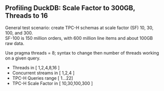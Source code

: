 ## Profiling DuckDB:  Scale Factor to 300GB, Threads to 16

General test scenario:  create TPC-H schemas at scale factor (SF) 10, 30, 100, and 300.  
SF-100 is 150 million orders, with 600 million line items and about 100GB raw data.  

Use pragma threads = 8; syntax to change then number of threads working on a given query.  

* Threads in [ 1,2,4,8,16 ]
* Concurrent streams in [ 1,2,4 ]
* TPC-H Queries range [ 1...22]
* TPC-H Scale Factor in [ 10,30,100,300 ]
